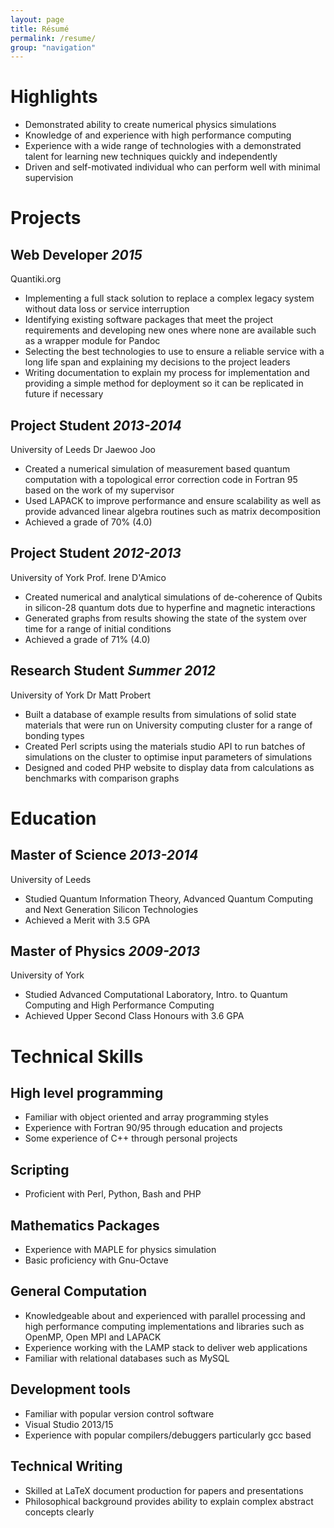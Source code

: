 ```yaml
---
layout: page
title: Résumé
permalink: /resume/
group: "navigation"
---
```

Highlights
========

* Demonstrated ability to create numerical physics simulations
* Knowledge of and experience with high performance computing
* Experience with a wide range of technologies with a demonstrated talent for learning new techniques quickly and independently 
* Driven and self-motivated individual who can perform well with minimal supervision

Projects
========

Web Developer *2015*
----------------------------

<span>Quantiki.org</span>


* Implementing a full stack solution to replace a complex legacy system without data loss or service interruption
* Identifying existing software packages that meet the project requirements and developing new ones where none are available such as a wrapper module for Pandoc
* Selecting the best technologies to use to ensure a reliable service with a long life span and explaining my decisions to the project leaders
* Writing documentation to explain my process for implementation and providing a simple method for deployment so it can be replicated in future if necessary

Project Student *2013-2014*
---------------------------

<span>University of Leeds</span> <span>Dr Jaewoo Joo</span>

* Created a numerical simulation of measurement based quantum computation with a topological error correction code in Fortran 95 based on the work of my supervisor
* Used LAPACK to improve performance and ensure scalability as well
as provide advanced linear algebra routines such as matrix
decomposition
* Achieved a grade of 70% (4.0)

Project Student *2012-2013*
---------------------------

<span>University of York</span> <span>Prof. Irene D'Amico</span>

* Created numerical and analytical simulations of de-coherence of Qubits in silicon-28 quantum dots due to hyperfine and magnetic interactions
* Generated graphs from results showing the state of the system over time for a range of initial conditions
* Achieved a grade of 71% (4.0)

Research Student *Summer 2012*
------------------------------

<span>University of York</span> <span>Dr Matt Probert</span>

* Built a database of example results from simulations of solid state materials that were run on University computing cluster for a range of bonding types
* Created Perl scripts using the materials studio API to run batches
of simulations on the cluster to optimise input parameters of
simulations
* Designed and coded PHP website to display data from calculations as benchmarks with comparison graphs

Education
=========

Master of Science *2013-2014*
-----------------------------

<span>University of Leeds</span>

* Studied Quantum Information Theory, Advanced Quantum Computing and Next Generation Silicon Technologies
* Achieved a Merit with 3.5 GPA

Master of Physics *2009-2013*
-----------------------------

<span>University of York</span>

* Studied Advanced Computational Laboratory, Intro. to Quantum Computing and High Performance Computing
* Achieved Upper Second Class Honours with 3.6 GPA

Technical Skills
================

High level programming
-----------------------------

* Familiar with object oriented and array programming styles
* Experience with Fortran 90/95 through education and projects
* Some experience of C++ through personal projects

Scripting
-----------------------------

* Proficient with Perl, Python, Bash and PHP

Mathematics Packages
-----------------------------

* Experience with MAPLE for physics simulation
* Basic proficiency with Gnu-Octave

General Computation
-----------------------------

* Knowledgeable about and experienced with parallel processing and high performance computing implementations and libraries such as OpenMP, Open MPI and LAPACK
* Experience working with the LAMP stack to deliver web applications
* Familiar with relational databases such as MySQL

Development tools
-----------------------------

* Familiar with popular version control software
* Visual Studio 2013/15
* Experience with popular compilers/debuggers particularly gcc based

Technical Writing
-----------------------------

* Skilled at LaTeX document production for papers and presentations
* Philosophical background provides ability to explain complex abstract concepts clearly

